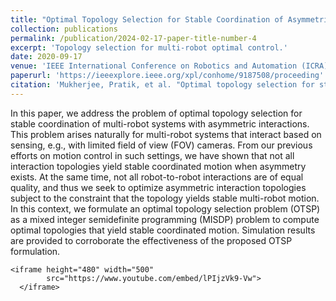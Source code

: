 ```yaml
---
title: "Optimal Topology Selection for Stable Coordination of Asymmetrically Interacting Multi-Robot Systems"
collection: publications
permalink: /publication/2024-02-17-paper-title-number-4
excerpt: 'Topology selection for multi-robot optimal control.'
date: 2020-09-17
venue: 'IEEE International Conference on Robotics and Automation (ICRA)'
paperurl: 'https://ieeexplore.ieee.org/xpl/conhome/9187508/proceeding'
citation: 'Mukherjee, Pratik, et al. "Optimal topology selection for stable coordination of asymmetrically interacting multi-robot systems." 2020 IEEE International Conference on Robotics and Automation (ICRA). IEEE, 2020.'
---
```


In this paper, we address the problem of optimal topology selection for stable coordination of multi-robot systems with asymmetric interactions. This problem arises naturally for multi-robot systems that interact based on sensing, e.g., with limited field of view (FOV) cameras. From our previous efforts on motion control in such settings, we have shown that not all interaction topologies yield stable coordinated motion when asymmetry exists. At the same time, not all robot-to-robot interactions are of equal quality, and thus we seek to optimize asymmetric interaction topologies subject to the constraint that the topology yields stable multi-robot motion. In this context, we formulate an optimal topology selection problem (OTSP) as a mixed integer semidefinite programming (MISDP) problem to compute optimal topologies that yield stable coordinated motion. Simulation results are provided to corroborate the effectiveness of the proposed OTSP formulation.
<head> 
    <meta charset="UTF-8"> 
    <meta name="viewport" 
          content="width=device-width, initial-scale=1.0"> 
    <title>YouTube video embed with autoplay and mute</title> 
</head> 
  
<body> 
  
    <iframe height="480" width="500" 
            src="https://www.youtube.com/embed/lPIjzVk9-Vw"> 
      </iframe> 
  
</body> 